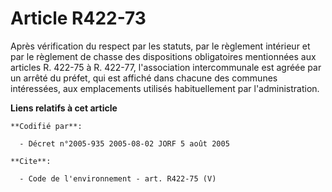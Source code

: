 # Article R422-73

Après vérification du respect par les statuts, par le règlement intérieur et par le règlement de chasse des dispositions
obligatoires mentionnées aux articles R. 422-75 à R. 422-77, l'association intercommunale est agréée par un arrêté du préfet,
qui est affiché dans chacune des communes intéressées, aux emplacements utilisés habituellement par l'administration.

**Liens relatifs à cet article**

	**Codifié par**:

	  - Décret n°2005-935 2005-08-02 JORF 5 août 2005

	**Cite**:

	  - Code de l'environnement - art. R422-75 (V)
